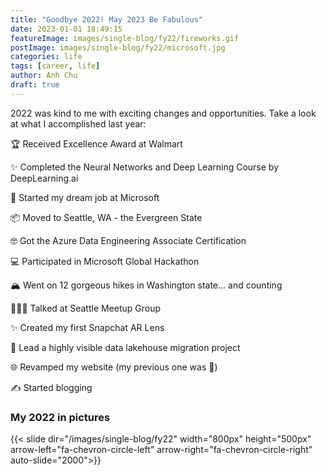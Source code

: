 ```yaml
---
title: "Goodbye 2022! May 2023 Be Fabulous"
date: 2023-01-01 18:49:15
featureImage: images/single-blog/fy22/fireworks.gif
postImage: images/single-blog/fy22/microsoft.jpg
categories: life
tags: [career, life]
author: Anh Chu
draft: true
---
```


2022 was kind to me with exciting changes and opportunities. Take a look at what I accomplished last year: 

<!-- {{< blogsection title="My 2022 Highlights" image="images/single-blog/fy22/newyear/sunset.gif" >}}
{{< /blogsection >}} -->

🏆 Received Excellence Award at Walmart

✨ Completed the Neural Networks and Deep Learning Course by DeepLearning.ai

🎉 Started my dream job at Microsoft

📦 Moved to Seattle, WA - the Evergreen State

🤓 Got the Azure Data Engineering Associate Certification

💻 Participated in Microsoft Global Hackathon 

🏔️ Went on 12 gorgeous hikes in Washington state... and counting

👩🏻‍💻 Talked at Seattle Meetup Group

✨ Created my first Snapchat AR Lens

🚤 Lead a highly visible data lakehouse migration project

🌐 Revamped my website (my previous one was 💩)

✍️ Started blogging

<!-- {{< blogsection title="Goodbye 2022! May 2023 Be Fabulous" image="images/single-blog/fy22/newyear/sunset.gif" >}}
{{< /blogsection >}} -->


### My 2022 in pictures

{{< slide dir="/images/single-blog/fy22" width="800px" height="500px" arrow-left="fa-chevron-circle-left" arrow-right="fa-chevron-circle-right" auto-slide="2000">}}





